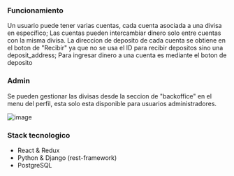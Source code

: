 ### Funcionamiento

Un usuario puede tener varias cuentas, cada cuenta asociada a una divisa en específico; Las cuentas pueden intercambiar dinero solo entre cuentas con la misma divisa. La direccion de deposito de cada cuenta se obtiene en el boton de "Recibir" ya que no se usa el ID para recibir depositos sino una deposit_address; Para ingresar dinero a una cuenta es mediante el boton de deposito

### Admin

Se pueden gestionar las divisas desde la seccion de "backoffice" en el menu del perfil, esta solo esta disponible para usuarios administradores.

![image](https://user-images.githubusercontent.com/32228156/131553865-39ecbdd5-9215-43db-aaa8-7701bea9cf58.png)


### Stack tecnologico

- React & Redux
- Python & Django (rest-framework)
- PostgreSQL
